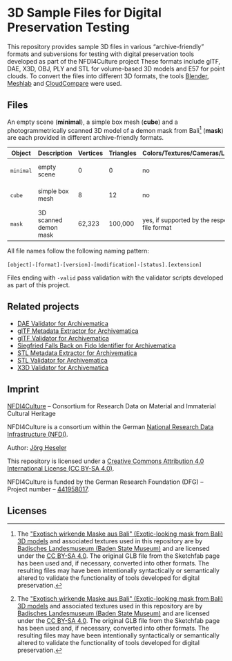 # 3D Sample Files for Digital Preservation Testing

This repository provides sample 3D files in various “archive-friendly” formats and subversions for testing with digital preservation tools developed as part of the NFDI4Culture project These formats include glTF, DAE, X3D, OBJ, PLY and STL for volume-based 3D models and E57 for point clouds. To convert the files into different 3D formats, the tools [Blender](https://www.blender.org/), [Meshlab](https://www.meshlab.net/) and [CloudCompare](https://www.danielgm.net/cc/) were used.

## Files

An empty scene (**minimal**), a simple box mesh (**cube**) and a photogrammetrically scanned 3D model of a demon mask from Bali[^1] (**mask**) are each provided in different archive-friendly formats.

| Object    | Description           | Vertices | Triangles | Colors/Textures/Cameras/Lighting                | Thumb                           |
| --------- | --------------------- | -------- | --------- | ----------------------------------------------- | ------------------------------- |
| `minimal` | empty scene           | 0        | 0         | no                                              | ![](.github/media/minimal.jpg)  |
| `cube`    | simple box mesh       | 8        | 12        | no                                              | ![](.github/media/cube.jpg)     |
| `mask`    | 3D scanned demon mask | 62,323   | 100,000   | yes, if supported by the respective file format | ![](.github/media/mask.jpg)[^1] |

All file names follow the following naming pattern:

`[object]-[format]-[version]-[modification]-[status].[extension]`

Files ending with `-valid` pass validation with the validator scripts developed as part of this project.

## Related projects

- [DAE Validator for Archivematica](https://github.com/JoergHeseler/dae-validator-for-archivematica)
- [glTF Metadata Extractor for Archivematica](https://github.com/JoergHeseler/gltf-metadata-extractor-for-archivematica)
- [glTF Validator for Archivematica](https://github.com/JoergHeseler/gltf-validator-for-archivematica)
- [Siegfried Falls Back on Fido Identifier for Archivematica](https://github.com/JoergHeseler/siegfried-falls-back-on-fido-identifier-for-archivematica)
- [STL Metadata Extractor for Archivematica](https://github.com/JoergHeseler/stl-metadata-extractor-for-archivematica)
- [STL Validator for Archivematica](https://github.com/JoergHeseler/stl-validator-for-archivematica)
- [X3D Validator for Archivematica](https://github.com/JoergHeseler/x3d-validator-for-archivematica)

## Imprint

[NFDI4Culture](https://nfdi4culture.de/) – Consortium for Research Data on Material and Immaterial Cultural Heritage

NFDI4Culture is a consortium within the German [National Research Data Infrastructure (NFDI)](https://www.nfdi.de/).

Author: [Jörg Heseler](https://orcid.org/0000-0002-1497-627X)

This repository is licensed under a [Creative Commons Attribution 4.0 International License (CC BY-SA 4.0)](https://creativecommons.org/licenses/by-sa/4.0/).

NFDI4Culture is funded by the German Research Foundation (DFG) – Project number – [441958017](https://gepris.dfg.de/gepris/projekt/441958017).

## Licenses

[^1]: The ["Exotisch wirkende Maske aus Bali" (Exotic-looking mask from Bali) 3D models](https://sketchfab.com/3d-models/exotisch-wirkende-maske-aus-bali-ebdeba7d3e60499cb33037355b189acb) and associated textures used in this repository are by [Badisches Landesmuseum (Baden State Museum)](https://www.landesmuseum.de/) and are licensed under the [CC BY-SA 4.0](https://creativecommons.org/licenses/by-sa/4.0/). The original GLB file from the Sketchfab page has been used and, if necessary, converted into other formats. The resulting files may have been intentionally syntactically or semantically altered to validate the functionality of tools developed for digital preservation.
